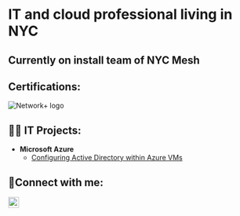 <h1>IT and cloud professional living in NYC</h1>
<h2>Currently on install team of NYC Mesh<h2>
<h2>Certifications:</h2>
<img src="https://i.imgur.com/GQX62LVt.png" alt="Network+ logo"/>

<h2>👨‍💻 IT Projects:</h2>

- <b>Microsoft Azure</b>
  - [Configuring Active Directory within Azure VMs](https://github.com/CaioAR/deploying-azure-active-directory.git)


<h2>🤳Connect with me:</h2>

[<img align="left" alt="Josh | LinkedIn" width="22px" src="https://cdn.jsdelivr.net/npm/simple-icons@v3/icons/linkedin.svg" />][linkedin]

[linkedin]: https://www.linkedin.com/in/caio-araujo-roper-a2bb13202/
